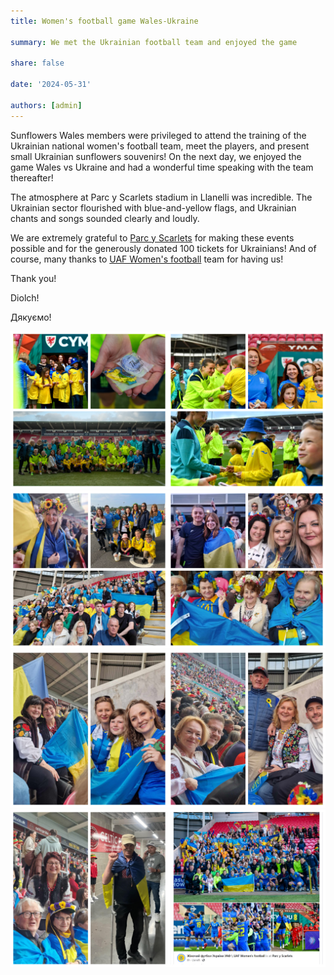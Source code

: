 ```yaml
---
title: Women's football game Wales-Ukraine

summary: We met the Ukrainian football team and enjoyed the game

share: false

date: '2024-05-31' 

authors: [admin]
---
```


Sunflowers Wales members were privileged to attend the training of the Ukrainian national women's football team, meet the players, and present small Ukrainian sunflowers souvenirs! On the next day, we enjoyed the game Wales vs Ukraine and had a wonderful time speaking with the team thereafter!

The atmosphere at Parc y Scarlets stadium in Llanelli was incredible. The Ukrainian sector flourished with blue-and-yellow flags, and Ukrainian chants and songs sounded clearly and loudly.

We are extremely grateful to <a href="https://www.facebook.com/parcyscarlets/" target="_blank">Parc y Scarlets</a> for making these events possible and for the generously donated 100 tickets for Ukrainians! And of course, many thanks to <a href="https://www.facebook.com/uafwomen/" target="_blank">UAF Women's football</a> team for having us! 

Thank you!

Diolch!

Дякуємо!


<div style="margin-top: 0; text-align: center;"><img src="Football-1.jpg" alt="Football-1" width="50%" style="display: inline; margin-top: 0;"/><img src="Football-2.jpg" alt="Football-2" width="50%" style="display: inline; margin-top: 0;"/></div>

<div style="margin-top: 0; text-align: center;"><img src="Football-3.jpg" alt="Football-3" width="50%" style="display: inline; margin-top: 0;"/><img src="Football-4.jpg" alt="Football-4" width="50%" style="display: inline; margin-top: 0;"/></div>

<div style="margin-top: 0; text-align: center;"><img src="Football-5.jpg" alt="Football-5" width="50%" style="display: inline; margin-top: 0;"/><img src="Football-6.jpg" alt="Football-6" width="50%" style="display: inline; margin-top: 0;"/></div>

<div style="margin-top: 0; text-align: center;"><img src="Football-7.jpg" alt="Football-7" width="50%" style="display: inline; margin-top: 0;"/><img src="Football-8.jpg" alt="Football-8" width="50%" style="display: inline; margin-top: 0;"/></div>